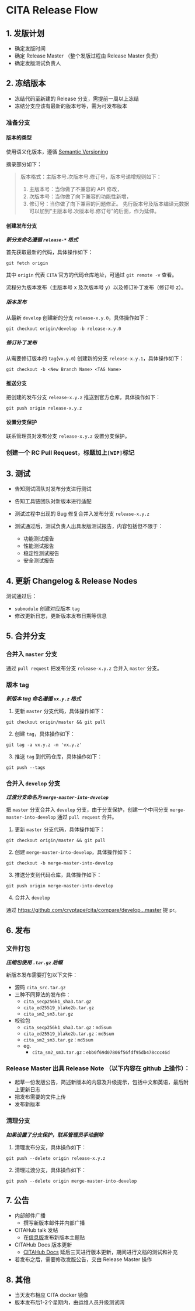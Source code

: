 # CITA Release Flow

## 1. 发版计划

* 确定发版时间
* 确定 Release Master （整个发版过程由 Release Master 负责）
* 确定发版测试负责人

## 2. 冻结版本

* 冻结代码至新建的 Release 分支，需提前一周以上冻结
* 冻结分支应该有最新的版本号等，需为可发布版本

### 准备分支

#### 版本的类型

使用语义化版本，遵循 [Semantic Versioning]

摘录部分如下：

> 版本格式：主版本号.次版本号.修订号，版本号递增规则如下：
>
> 1. 主版本号：当你做了不兼容的 API 修改，
> 2. 次版本号：当你做了向下兼容的功能性新增，
> 3. 修订号：当你做了向下兼容的问题修正。
> 先行版本号及版本编译元数据可以加到“主版本号.次版本号.修订号”的后面，作为延伸。

#### 创建发布分支

***新分支命名遵循 `release-*` 格式***

首先获取最新的代码，具体操作如下：

```shell
git fetch origin
```

其中 `origin` 代表 `CITA` 官方的代码仓库地址，可通过 `git remote -v` 查看。

流程分为版本发布（主版本号 x 及次版本号 y）以及修订补丁发布（修订号 z）。

##### 版本发布

从最新 `develop` 创建新的分支 `release-x.y.0`，具体操作如下：

```shell
git checkout origin/develop -b release-x.y.0
```

##### 修订补丁发布

从需要修订版本的 `tag`(`vx.y.0`) 创建新的分支 `release-x.y.1`，具体操作如下：

```shell
git checkout -b <New Branch Name> <TAG Name>
```

#### 推送分支

把创建的发布分支 `release-x.y.z` 推送到官方仓库，具体操作如下：

```shell
git push origin release-x.y.z
```

#### 设置分支保护

联系管理员对发布分支 `release-x.y.z` 设置分支保护。

### 创建一个 RC Pull Request，标题加上`[WIP]`标记

## 3. 测试

* 告知测试团队对发布分支进行测试
* 告知工具链团队对新版本进行适配
* 测试过程中出现的 Bug 修复合并入发布分支 `release-x.y.z`
* 测试通过后，测试负责人出具发版测试报告，内容包括但不限于：

    - 功能测试报告
    - 性能测试报告
    - 稳定性测试报告
    - 安全测试报告

## 4. 更新 Changelog & Release Nodes

测试通过后：

* `submodule` 创建对应版本 `tag`
* 修改更新日志，更新版本发布日期等信息

## 5. 合并分支

### 合并入 `master` 分支

通过 `pull request` 把发布分支 `release-x.y.z` 合并入 `master` 分支。

### 版本 tag

***新版本 tag 命名遵循 `vx.y.z` 格式***

1. 更新 `master` 分支代码，具体操作如下：

```shell
git checkout origin/master && git pull
```

2. 创建 `tag`，具体操作如下：

```shell
git tag -a vx.y.z -m 'vx.y.z'
```

3. 推送 `tag` 到代码仓库，具体操作如下：

```shell
git push --tags
```

### 合并入 `develop` 分支

***过渡分支命名为 `merge-master-into-develop`***

把 `master` 分支合并入 `develop` 分支，由于分支保护，创建一个中间分支 `merge-master-into-develop` 通过 `pull request` 合并。

1. 更新 `master` 分支代码，具体操作如下：

```shell
git checkout origin/master && git pull
```

2. 创建 `merge-master-into-develop`，具体操作如下：

```shell
git checkout -b merge-master-into-develop
```

3. 推送分支到代码仓库，具体操作如下：

```shell
git push origin merge-master-into-develop
```

4. 合并入 `develop`

通过 https://github.com/cryptape/cita/compare/develop...master 提 pr。

## 6. 发布

### 文件打包

***压缩包使用 `.tar.gz` 后缀***

新版本发布需要打包以下文件：

* 源码 `cita_src.tar.gz`
* 三种不同算法的发布件：
    - `cita_secp256k1_sha3.tar.gz`
    - `cita_ed25519_blake2b.tar.gz`
    - `cita_sm2_sm3.tar.gz`
* 校验包
    - `cita_secp256k1_sha3.tar.gz：md5sum`
    - `cita_ed25519_blake2b.tar.gz：md5sum`
    - `cita_sm2_sm3.tar.gz：md5sum`
    - eg. 
        - `cita_sm2_sm3.tar.gz：ebb0f69d07806f56fdf95db478ccc46d`
    
### Release Master 出具 Release Note （以下内容在 github 上操作）：

* 起草一份发版公告，简述新版本的内容及升级提示，包括中文和英语，最后附上更新日志
* 把发布需要的文件上传
* 发布新版本

### 清理分支

***如果设置了分支保护，联系管理员手动删除***

1. 清理发布分支，具体操作如下：

```shell
git push --delete origin release-x.y.z
```

2. 清理过渡分支，具体操作如下：

```shell
git push --delete origin merge-master-into-develop
```

## 7. 公告

* 内部邮件广播
    - 撰写新版本邮件并内部广播
* CITAHub talk 发帖
    - 在[信息版]发布新版本主题贴
* CITAHub Docs 版本更新
    - [CITAHub Docs] 延后三天进行版本更新，期间进行文档的测试和补充
* 若发布之后，需要修改发版公告，交由 Release Master 操作

## 8. 其他 

* 当天发布相应 CITA docker 镜像
* 版本发布后1-2个星期内，由运维人员升级测试网


[CITAhub Docs]: https://docs.citahub.com/zh-CN/welcome
[Semantic Versioning]: https://semver.org/
[信息版]: https://talk.citahub.com/c/9-category

